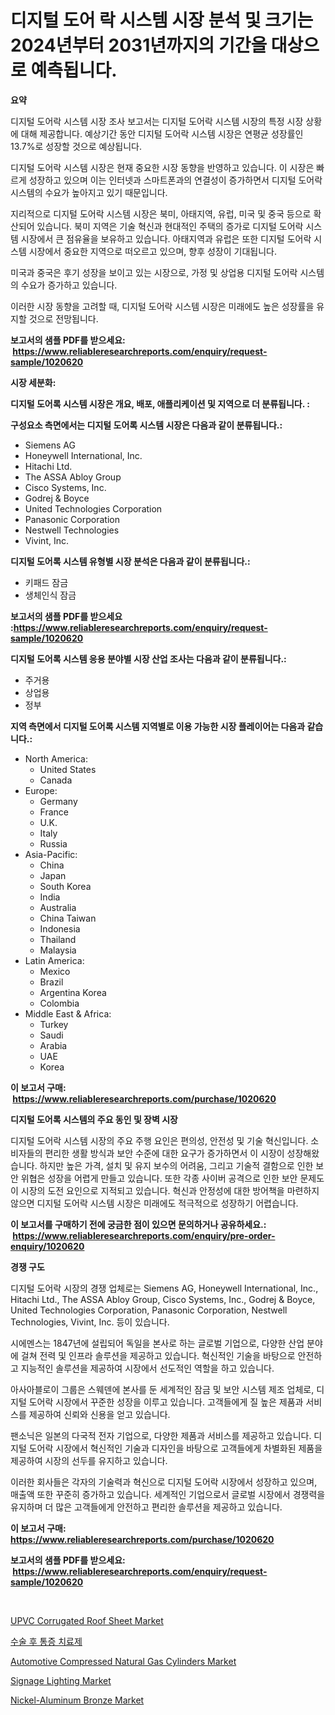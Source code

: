 <p><h1>디지털 도어 락 시스템 시장 분석 및 크기는 2024년부터 2031년까지의 기간을 대상으로 예측됩니다.</h1></p><p><strong>요약</strong></p>
<p><p>디지털 도어락 시스템 시장 조사 보고서는 디지털 도어락 시스템 시장의 특정 시장 상황에 대해 제공합니다. 예상기간 동안 디지털 도어락 시스템 시장은 연평균 성장률인 13.7%로 성장할 것으로 예상됩니다.</p><p>디지털 도어락 시스템 시장은 현재 중요한 시장 동향을 반영하고 있습니다. 이 시장은 빠르게 성장하고 있으며 이는 인터넷과 스마트폰과의 연결성이 증가하면서 디지털 도어락 시스템의 수요가 높아지고 있기 때문입니다.</p><p>지리적으로 디지털 도어락 시스템 시장은 북미, 아태지역, 유럽, 미국 및 중국 등으로 확산되어 있습니다. 북미 지역은 기술 혁신과 현대적인 주택의 증가로 디지털 도어락 시스템 시장에서 큰 점유율을 보유하고 있습니다. 아태지역과 유럽은 또한 디지털 도어락 시스템 시장에서 중요한 지역으로 떠오르고 있으며, 향후 성장이 기대됩니다.</p><p>미국과 중국은 후기 성장을 보이고 있는 시장으로, 가정 및 상업용 디지털 도어락 시스템의 수요가 증가하고 있습니다.</p><p>이러한 시장 동향을 고려할 때, 디지털 도어락 시스템 시장은 미래에도 높은 성장률을 유지할 것으로 전망됩니다.</p></p>
<p><strong>보고서의 샘플 PDF를 받으세요: &nbsp;<a href="https://www.reliableresearchreports.com/enquiry/request-sample/1020620">https://www.reliableresearchreports.com/enquiry/request-sample/1020620</a></strong></p>
<p><strong>시장 세분화:</strong></p>
<p><strong> 디지털 도어록 시스템 시장은 개요, 배포, 애플리케이션 및 지역으로 더 분류됩니다. :</strong></p>
<p><strong>구성요소 측면에서는 디지털 도어록 시스템 시장은 다음과 같이 분류됩니다.:</strong></p>
<p><ul><li>Siemens AG</li><li>Honeywell International, Inc.</li><li>Hitachi Ltd.</li><li>The ASSA Abloy Group</li><li>Cisco Systems, Inc.</li><li>Godrej & Boyce</li><li>United Technologies Corporation</li><li>Panasonic Corporation</li><li>Nestwell Technologies</li><li>Vivint, Inc.</li></ul></p>
<p><strong> 디지털 도어록 시스템 유형별 시장 분석은 다음과 같이 분류됩니다.:</strong></p>
<p><ul><li>키패드 잠금</li><li>생체인식 잠금</li></ul></p>
<p><strong>보고서의 샘플 PDF를 받으세요 :<a href="https://www.reliableresearchreports.com/enquiry/request-sample/1020620">https://www.reliableresearchreports.com/enquiry/request-sample/1020620</a></strong></p>
<p><strong> 디지털 도어록 시스템 응용 분야별 시장 산업 조사는 다음과 같이 분류됩니다.:</strong></p>
<p><ul><li>주거용</li><li>상업용</li><li>정부</li></ul></p>
<p><strong>지역 측면에서 디지털 도어록 시스템 지역별로 이용 가능한 시장 플레이어는 다음과 같습니다.:</strong></p>
<p><ul>
    <li>
        North America:
        <ul>
            <li>United States</li>
            <li>Canada</li>
        </ul>
    </li>
    <li>
        Europe:
        <ul>
            <li>Germany</li>
            <li>France</li>
            <li>U.K.</li>
            <li>Italy</li>
            <li>Russia</li>
        </ul>
    </li>
    <li>
        Asia-Pacific:
        <ul>
            <li>China</li>
            <li>Japan</li>
            <li>South Korea</li>
            <li>India</li>
            <li>Australia</li>
            <li>China Taiwan</li>
            <li>Indonesia</li>
            <li>Thailand</li>
            <li>Malaysia</li>
        </ul>
    </li>
    <li>
        Latin America:
        <ul>
            <li>Mexico</li>
            <li>Brazil</li>
            <li>Argentina Korea</li>
            <li>Colombia</li>
        </ul>
    </li>
    <li>
        Middle East & Africa:
        <ul>
            <li>Turkey</li>
            <li>Saudi</li>
            <li>Arabia</li>
            <li>UAE</li>
            <li>Korea</li>
        </ul>
    </li>
    </ul></p>
<p><strong>이 보고서 구매: &nbsp;<a href="https://www.reliableresearchreports.com/purchase/1020620">https://www.reliableresearchreports.com/purchase/1020620</a></strong></p>
<p><strong>디지털 도어록 시스템의 주요 동인 및 장벽 시장</strong></p>
<p><p>디지털 도어락 시스템 시장의 주요 주행 요인은 편의성, 안전성 및 기술 혁신입니다. 소비자들의 편리한 생활 방식과 보안 수준에 대한 요구가 증가하면서 이 시장이 성장해왔습니다. 하지만 높은 가격, 설치 및 유지 보수의 어려움, 그리고 기술적 결함으로 인한 보안 위협은 성장을 어렵게 만들고 있습니다. 또한 각종 사이버 공격으로 인한 보안 문제도 이 시장의 도전 요인으로 지적되고 있습니다. 혁신과 안정성에 대한 방어책을 마련하지 않으면 디지털 도어락 시스템 시장은 미래에도 적극적으로 성장하기 어렵습니다.</p></p>
<p><strong>이 보고서를 구매하기 전에 궁금한 점이 있으면 문의하거나 공유하세요.: &nbsp;<a href="https://www.reliableresearchreports.com/enquiry/pre-order-enquiry/1020620">https://www.reliableresearchreports.com/enquiry/pre-order-enquiry/1020620</a></strong></p>
<p><strong>경쟁 구도</strong></p>
<p><p>디지털 도어락 시장의 경쟁 업체로는 Siemens AG, Honeywell International, Inc., Hitachi Ltd., The ASSA Abloy Group, Cisco Systems, Inc., Godrej & Boyce, United Technologies Corporation, Panasonic Corporation, Nestwell Technologies, Vivint, Inc. 등이 있습니다.</p><p>시에멘스는 1847년에 설립되어 독일을 본사로 하는 글로벌 기업으로, 다양한 산업 분야에 걸쳐 전력 및 인프라 솔루션을 제공하고 있습니다. 혁신적인 기술을 바탕으로 안전하고 지능적인 솔루션을 제공하여 시장에서 선도적인 역할을 하고 있습니다.</p><p>아사아블로이 그룹은 스웨덴에 본사를 둔 세계적인 잠금 및 보안 시스템 제조 업체로, 디지털 도어락 시장에서 꾸준한 성장을 이루고 있습니다. 고객들에게 질 높은 제품과 서비스를 제공하여 신뢰와 신용을 얻고 있습니다.</p><p>팬소닉은 일본의 다국적 전자 기업으로, 다양한 제품과 서비스를 제공하고 있습니다. 디지털 도어락 시장에서 혁신적인 기술과 디자인을 바탕으로 고객들에게 차별화된 제품을 제공하여 시장의 선두를 유지하고 있습니다.</p><p>이러한 회사들은 각자의 기술력과 혁신으로 디지털 도어락 시장에서 성장하고 있으며, 매출액 또한 꾸준히 증가하고 있습니다. 세계적인 기업으로서 글로벌 시장에서 경쟁력을 유지하며 더 많은 고객들에게 안전하고 편리한 솔루션을 제공하고 있습니다.</p></p>
<p><strong>이 보고서 구매: &nbsp; <a href="https://www.reliableresearchreports.com/purchase/1020620">https://www.reliableresearchreports.com/purchase/1020620</a></strong></p>
<p><strong>보고서의 샘플 PDF를 받으세요: &nbsp;<a href="https://www.reliableresearchreports.com/enquiry/request-sample/1020620">https://www.reliableresearchreports.com/enquiry/request-sample/1020620</a></strong><strong></strong></p>
<p>&nbsp;</p>
<p><p><a href="https://view.publitas.com/reportprime-1/upvc-corrugated-roof-sheet-market-size-furnishes-valuable-information-encompassing-market-share-market-trends-and-projections-spanning-from-2023-to-2030/">UPVC Corrugated Roof Sheet Market</a></p><p><a href="https://github.com/nuekbpymrrz5/Market-Research-Report-List-1/blob/main/7497637189337.md">수술 후 통증 치료제</a></p><p><a href="https://view.publitas.com/reportprime-1/insights-into-automotive-compressed-natural-gas-cylinders-market-size-analysing-market-share-trends-and-growth-from-2023-to-2030/">Automotive Compressed Natural Gas Cylinders Market</a></p><p><a href="https://automatic-knee-4c7.notion.site/Signage-Lighting-Market-Size-Reflecting-a-Forecast-Till-2031-Market-By-Type-By-Application-and-By--60816fa8961b4f1f80c8b9982c64063a">Signage Lighting Market</a></p><p><a href="https://sulfuric-clavicle-d39.notion.site/Nickel-Aluminum-Bronze-Market-Size-Growth-and-Forecast-from-2024-2031-84fe2753618f4a25a4cf65a4d4e8c2de">Nickel-Aluminum Bronze Market</a></p></p>